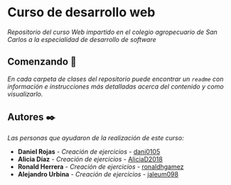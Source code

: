 # Curso de desarrollo web
_Repositorio del curso Web impartido en el colegio agropecuario de San Carlos a la especialidad de desarrollo de software_

## Comenzando 🚀

_En cada carpeta de clases del repositorio puede encontrar un `readme` con información e instrucciones más detalladas 
acerca del contenido y como visualizarlo._

## Autores ✒️

_Las personas que ayudaron de la realización de este curso:_

* **Daniel Rojas** - *Creación  de ejercicios* - [dani0105](https://github.com/dani0105)
* **Alicia Díaz** - *Creación  de ejercicios* - [AliciaD2018](https://github.com/AliciaD2018)
* **Ronald Herrera** - *Creación  de ejercicios* - [ronaldhgamez](https://github.com/ronaldhgamez)
* **Alejandro Urbina** - *Creación  de ejercicios* - [jaleum098](https://github.com/jaleum098)